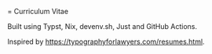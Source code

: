 = Curriculum Vitae

Built using Typst, Nix, devenv.sh, Just and GitHub Actions.

Inspired by https://typographyforlawyers.com/resumes.html.
